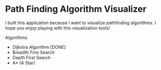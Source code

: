 # Path Finding Algorithm Visualizer

I built this application because I want to visualize pathfinding algorithms. I hope you enjoy playing with this visualization tools!

Algorithms

- Dijkstra Algorithm [DONE]
- Breadth First Search 
- Depth First Search
- A* (A Star)
